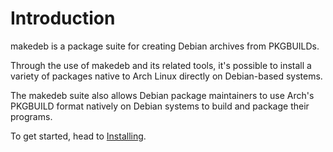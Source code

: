 # Introduction
makedeb is a package suite for creating Debian archives from PKGBUILDs.

Through the use of makedeb and its related tools, it's possible to install a variety of packages native to Arch Linux directly on Debian-based systems.

The makedeb suite also allows Debian package maintainers to use Arch's PKGBUILD format natively on Debian systems to build and package their programs.

To get started, head to [Installing](/intro/installing.md).
